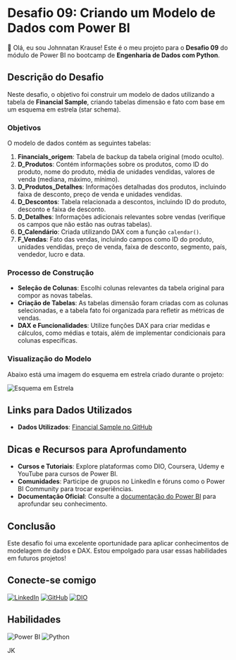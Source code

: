 # Desafio 09: Criando um Modelo de Dados com Power BI

👋 Olá, eu sou Johnnatan Krause! Este é o meu projeto para o **Desafio 09** do módulo de Power BI no bootcamp de **Engenharia de Dados com Python**.

## Descrição do Desafio

Neste desafio, o objetivo foi construir um modelo de dados utilizando a tabela de **Financial Sample**, criando tabelas dimensão e fato com base em um esquema em estrela (star schema). 

### Objetivos

O modelo de dados contém as seguintes tabelas:

1. **Financials_origem**: Tabela de backup da tabela original (modo oculto).
2. **D_Produtos**: Contém informações sobre os produtos, como ID do produto, nome do produto, média de unidades vendidas, valores de venda (mediana, máximo, mínimo).
3. **D_Produtos_Detalhes**: Informações detalhadas dos produtos, incluindo faixa de desconto, preço de venda e unidades vendidas.
4. **D_Descontos**: Tabela relacionada a descontos, incluindo ID do produto, desconto e faixa de desconto.
5. **D_Detalhes**: Informações adicionais relevantes sobre vendas (verifique os campos que não estão nas outras tabelas).
6. **D_Calendário**: Criada utilizando DAX com a função `calendar()`.
7. **F_Vendas**: Fato das vendas, incluindo campos como ID do produto, unidades vendidas, preço de venda, faixa de desconto, segmento, país, vendedor, lucro e data.

### Processo de Construção

- **Seleção de Colunas**: Escolhi colunas relevantes da tabela original para compor as novas tabelas.
- **Criação de Tabelas**: As tabelas dimensão foram criadas com as colunas selecionadas, e a tabela fato foi organizada para refletir as métricas de vendas.
- **DAX e Funcionalidades**: Utilize funções DAX para criar medidas e cálculos, como médias e totais, além de implementar condicionais para colunas específicas.
  
### Visualização do Modelo

Abaixo está uma imagem do esquema em estrela criado durante o projeto:

![Esquema em Estrela](link-para-a-imagem-do-esquema)

## Links para Dados Utilizados

- **Dados Utilizados**: [Financial Sample no GitHub](https://github.com/julianazanelatto/power_bi_analyst)

## Dicas e Recursos para Aprofundamento

- **Cursos e Tutoriais**: Explore plataformas como DIO, Coursera, Udemy e YouTube para cursos de Power BI.
- **Comunidades**: Participe de grupos no LinkedIn e fóruns como o Power BI Community para trocar experiências.
- **Documentação Oficial**: Consulte a [documentação do Power BI](https://docs.microsoft.com/pt-br/power-bi/) para aprofundar seu conhecimento.

## Conclusão

Este desafio foi uma excelente oportunidade para aplicar conhecimentos de modelagem de dados e DAX. Estou empolgado para usar essas habilidades em futuros projetos!

## Conecte-se comigo

[![LinkedIn](https://img.shields.io/badge/LinkedIn-0077B5?style=for-the-badge&logo=linkedin&logoColor=white)](https://www.linkedin.com/in/johnnatankrause/)
[![GitHub](https://img.shields.io/badge/GitHub-100000?style=for-the-badge&logo=github&logoColor=white)](https://github.com/JohnnatanKrause)
[![DIO](https://img.shields.io/badge/DIO-ff3e00?style=for-the-badge&logo=dio&logoColor=white)](https://www.dio.me/users/johnnatankrause)

## Habilidades

![Power BI](https://img.shields.io/badge/Power%20BI-F2C94C?style=for-the-badge&logo=powerbi&logoColor=black)
![Python](https://img.shields.io/badge/python-3670A0?style=for-the-badge&logo=python&logoColor=ffdd54)

JK
